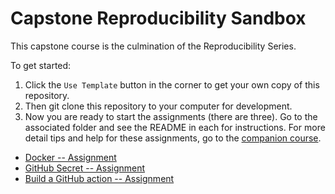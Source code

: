 # Capstone Reproducibility Sandbox

This capstone course is the culmination of the Reproducibility Series.

To get started:

1. Click the `Use Template` button in the corner to get your own copy of this repository.
2. Then git clone this repository to your computer for development.
3. Now you are ready to start the assignments (there are three). Go to the associated folder and see the README in each for instructions. For more detail tips and help for these assignments, go to the [companion course](http://hutchdatascience.org/reproducibility_capstone/).

- [Docker -- Assignment](https://github.com/fhdsl/capstone-sandbox/blob/main/Docker_Assignment/README.md)
- [GitHub Secret -- Assignment](https://github.com/fhdsl/capstone-sandbox/blob/main/GitHub_Secret_Assignment/README.md)
- [Build a GitHub action -- Assignment](https://github.com/fhdsl/capstone-sandbox/blob/main/GitHub_Action_Assignment/README.md)
